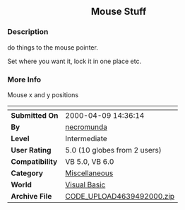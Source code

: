 ﻿<div align="center">

## Mouse Stuff


</div>

### Description

do things to the mouse pointer.

Set where you want it, lock it in one place etc.
 
### More Info
 
Mouse x and y positions


<span>             |<span>
---                |---
**Submitted On**   |2000-04-09 14:36:14
**By**             |[necromunda](https://github.com/Planet-Source-Code/PSCIndex/blob/master/ByAuthor/necromunda.md)
**Level**          |Intermediate
**User Rating**    |5.0 (10 globes from 2 users)
**Compatibility**  |VB 5\.0, VB 6\.0
**Category**       |[Miscellaneous](https://github.com/Planet-Source-Code/PSCIndex/blob/master/ByCategory/miscellaneous__1-1.md)
**World**          |[Visual Basic](https://github.com/Planet-Source-Code/PSCIndex/blob/master/ByWorld/visual-basic.md)
**Archive File**   |[CODE\_UPLOAD4639492000\.zip](https://github.com/Planet-Source-Code/necromunda-mouse-stuff__1-7130/archive/master.zip)









